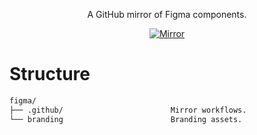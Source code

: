 <p align="center">
  A GitHub mirror of Figma components.
</p>

<p align="center">
  <a href="https://github.com/wager/figma/actions/workflows/mirror.yaml">
    <img
      src="https://github.com/wager/figma/actions/workflows/mirror.yaml/badge.svg"
      alt="Mirror"
    />
  </a>
</p>

# Structure

```bash
figma/
├── .github/                        Mirror workflows.
└── branding                        Branding assets.
```
